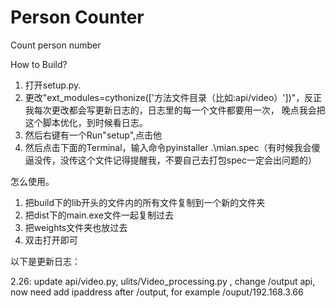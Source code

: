 # Person Counter
Count person number

How to Build?

1. 打开setup.py.
2. 更改"ext_modules=cythonize(['方法文件目录（比如:api/video）'])"，反正我每次更改都会写更新日志的，日志里的每一个文件都要用一次，
晚点我会把这个脚本优化，到时候看日志。
3. 然后右键有一个Run"setup",点击他
4. 然后点击下面的Terminal，输入命令pyinstaller .\mian.spec（有时候我会傻逼没传，没传这个文件记得提醒我，不要自己去打包spec一定会出问题的）

怎么使用。

1. 把build下的lib开头的文件内的所有文件复制到一个新的文件夹
2. 把dist下的main.exe文件一起复制过去
3. 把weights文件夹也放过去
4. 双击打开即可 

以下是更新日志：

2.26: update api/video.py,   ulits/Video_processing.py   , change /output api, now need add ipaddress after /output, for example /ouput/192.168.3.66
